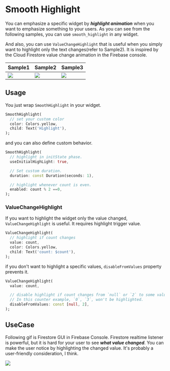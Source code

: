 # Smooth Highlight

You can emphasize a specific widget by ***highlight animation*** when you want to emphasize something to your users. As you can see from the following samples, you can use `smooth_highlight` in any widget.

And also, you can use `ValueChangeHighlight` that is useful when you simply want to highlight only the text changes(refer to Sample2). It is inspired by the Cloud Firestore value change animation in the Firebase console.

| Sample1 | Sample2 | Sample3 |
| --- | --- | --- |
| ![](https://user-images.githubusercontent.com/12729025/185746812-58353f9b-1de7-458e-9319-64444cac48b9.gif) | ![](https://user-images.githubusercontent.com/12729025/185746818-ffe72f20-2acf-4f48-80f7-d039757aa71b.gif) | ![](https://user-images.githubusercontent.com/12729025/185746809-777d992d-d791-4d92-b555-594bdd51c106.gif) |

## Usage

You just wrap `SmoothHighlight` in your widget.

```dart
SmoothHighlight(
  // set your custom color
  color: Colors.yellow,
  child: Text('Highlight'),
);
```

and you can also define custom behavior.

```dart
SmoothHighlight(
  // highlight in initState phase.
  useInitialHighLight: true,

  // Set custom duration.
  duration: const Duration(seconds: 1),

  // highlight whenever count is even.
  enabled: count % 2 ==0,
);
```

### ValueChangeHighlight

If you want to highlight the widget only the value changed, `ValueChangeHighlight` is useful. It requires highlight trigger value.

```dart
ValueChangeHighlight(
  // highlight if count changes
  value: count,
  color: Colors.yellow,
  child: Text('count: $count'),
);
```

if you don't want to highlight a specific values, `disableFromValues` property prevents it.

```dart
ValueChangeHighlight(
  value: count,

  // disable highlight if count changes from `null` or `2` to some value.
  // In this counter example, `0`, `3`, won't be highlighted.
  disableFromValues: const [null, 2],
);
```

## UseCase

Following gif is Firestore GUI in Firebase Console. Firestore realtime listener is powerful, but it is hard for your user to see ***what value changed***. You can make the user notice by highlighting the changed value. It's probably a user-friendly consideration, I think.

![](https://user-images.githubusercontent.com/12729025/185757958-a0aef8e1-855a-47b0-b99c-7dad5010e2d0.gif)
